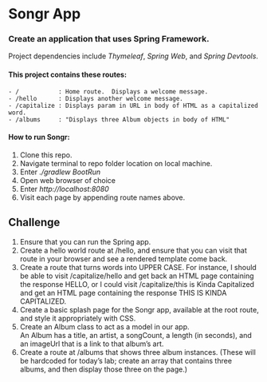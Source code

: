 # Songr App
<!-- Short summary or background information -->
### Create an application that uses **Spring Framework**.  

Project dependencies include *Thymeleaf*, *Spring Web*, and *Spring Devtools*.  

#### This project contains these **routes**:  
    - /           : Home route.  Displays a welcome message.  
    - /hello      : Displays another welcome message.
    - /capitalize : Displays param in URL in body of HTML as a capitalized word.
    - /albums     : "Displays three Album objects in body of HTML" 
    
#### How to **run** Songr:
  1. Clone this repo.
  2. Navigate terminal to repo folder location on local machine.
  3. Enter *./gradlew BootRun*
  4. Open web browser of choice
  5. Enter *http://localhost:8080*
  6. Visit each page by appending route names above.

## Challenge
<!-- Description of the challenge -->
1.  Ensure that you can run the Spring app.  
2.  Create a hello world route at /hello, and ensure that you can visit that route in your browser and see a rendered template come back.  
3.  Create a route that turns words into UPPER CASE. For instance, I should be able to visit /capitalize/hello and get back an HTML page containing the response HELLO, or I could visit /capitalize/this is Kinda Capitalized and get an HTML page containing the response THIS IS KINDA CAPITALIZED.  
4.  Create a basic splash page for the Songr app, available at the root route, and style it appropriately with CSS.  
5.  Create an Album class to act as a model in our app.  
    An Album has a title, an artist, a songCount, a length (in seconds), and an imageUrl that is a link to that album’s art.  
6.  Create a route at /albums that shows three album instances. (These will be hardcoded for today’s lab; create an array that contains three albums, and then display those three on the page.)   
